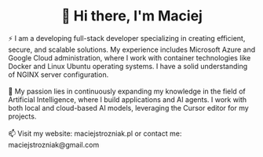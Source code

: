<h1 align="center"> 👋 Hi there, I'm Maciej </h1>
<p align="left">
⚡ I am a developing full-stack developer specializing in creating efficient, secure, and scalable solutions. 
My experience includes Microsoft Azure and Google Cloud administration, where I work with container technologies like Docker and Linux Ubuntu operating systems. I have a solid understanding of NGINX server configuration.
<br>
<br>
🔭 My passion lies in continuously expanding my knowledge in the field of Artificial Intelligence, where I build applications and AI agents. I work with both local and cloud-based AI models, leveraging the Cursor editor for my projects.
<br>
<br>
📫 Visit my website: maciejstrozniak.pl or contact me: maciejstrozniak@gmail.com <br>
<!--✌️ All of my public code here is free to use. -->
</p>
<!--
**MaciejStrozniak/MaciejStrozniak** is a ✨ _special_ ✨ repository because its `README.md` (this file) appears on your GitHub profile.

Here are some ideas to get you started:

- 🔭 I’m currently working on ...
- 🌱 I’m currently learning ...
- 👯 I’m looking to collaborate on ...
- 🤔 I’m looking for help with ...
- 💬 Ask me about ...
- 📫 How to reach me: ...
- 😄 Pronouns: ...
- ⚡ Fun fact: ...
-->
